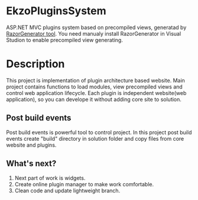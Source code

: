 EkzoPluginsSystem
=================

ASP.NET MVC plugins system based on precompiled views, generatad by <a href="http://visualstudiogallery.msdn.microsoft.com/1f6ec6ff-e89b-4c47-8e79-d2d68df894ec">RazorGenerator tool</a>.
You need manualy install RazorGenerator in Visual Studion to enable precompiled view generating.

Description
=================
This project is implementation of plugin architecture based website. 
Main project contains functions to load modules, view precompiled views and control web application lifecycle.
Each plugin is independent website(web application), so you can develope it without adding core site to solution.

Post build events
-----------------
Post build events is powerful tool to control project. In this project post build events create "build" directory in solution folder and copy files from core website and plugins.


What's next?
-----------------
<ol>
<li>Next part of work is widgets.</li>
<li>Create online plugin manager to make work comfortable.</li>
<li>Clean code and update lightweight branch.</li>
</ol>
